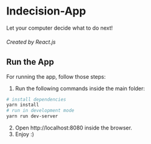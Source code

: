 # Indecision-App

Let your computer decide what to do next!<br />
###### Created by React.js

## Run the App
For running the app, follow those steps:<br />
1. Run the following commands inside the main folder: 
``` bash
# install dependencies
yarn install
# run in development mode
yarn run dev-server
````
2. Open http://localhost:8080 inside the browser.
3. Enjoy :)

